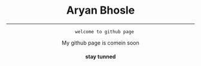 <div style="text-align: center;">
   <h1>Aryan Bhosle</h1>
   
   <hr>
   <p>
       
       welcome to github page
   </p>
   <p> My github page is comein soon</p>
   
  <h4>stay tunned</h4> 
   </div>
